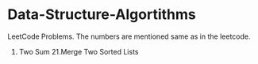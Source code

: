 # Data-Structure-Algortithms
LeetCode Problems. The numbers are mentioned same as in the leetcode.
1. Two Sum
21.Merge Two Sorted Lists
